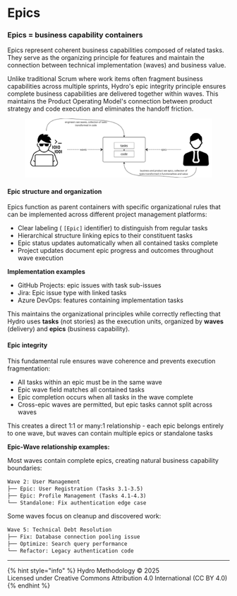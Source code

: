 # Epics

### Epics = business capability containers

Epics represent coherent business capabilities composed of related tasks. They serve as the organizing principle for features and maintain the connection between technical implementation (waves) and business value.

Unlike traditional Scrum where work items often fragment business capabilities across multiple sprints, Hydro's epic integrity principle ensures complete business capabilities are delivered together within waves. This maintains the Product Operating Model's connection between product strategy and code execution and eliminates the handoff friction.

<figure><img src="../../.gitbook/assets/image.png" alt=""><figcaption></figcaption></figure>

#### **Epic structure and organization**

Epics function as parent containers with specific organizational rules that can be implemented across different project management platforms:

* Clear labeling ( `[Epic]` identifier) to distinguish from regular tasks
* Hierarchical structure linking epics to their constituent tasks
* Epic status updates automatically when all contained tasks complete
* Project updates document epic progress and outcomes throughout wave execution

**Implementation examples**

* GitHub Projects: epic issues with task sub-issues
* Jira: Epic issue type with linked tasks
* Azure DevOps: features containing implementation tasks

This maintains the organizational principles while correctly reflecting that Hydro uses **tasks** (not stories) as the execution units, organized by **waves** (delivery) and **epics** (business capability).

#### **Epic integrity**

This fundamental rule ensures wave coherence and prevents execution fragmentation:

* All tasks within an epic must be in the same wave
* Epic wave field matches all contained tasks
* Epic completion occurs when all tasks in the wave complete
* Cross-epic waves are permitted, but epic tasks cannot split across waves

This creates a direct 1:1 or many:1 relationship - each epic belongs entirely to one wave, but waves can contain multiple epics or standalone tasks

**Epic-Wave relationship examples:**

Most waves contain complete epics, creating natural business capability boundaries:

```
Wave 2: User Management
├── Epic: User Registration (Tasks 3.1-3.5)
├── Epic: Profile Management (Tasks 4.1-4.3)
└── Standalone: Fix authentication edge case
```

Some waves focus on cleanup and discovered work:

```
Wave 5: Technical Debt Resolution
├── Fix: Database connection pooling issue
├── Optimize: Search query performance
└── Refactor: Legacy authentication code
```

***

{% hint style="info" %}
Hydro Methodology © 2025 \
Licensed under Creative Commons Attribution 4.0 International (CC BY 4.0)
{% endhint %}
